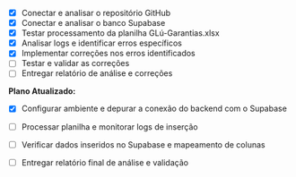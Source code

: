 - [x] Conectar e analisar o repositório GitHub
- [x] Conectar e analisar o banco Supabase
- [x] Testar processamento da planilha GLú-Garantias.xlsx
- [x] Analisar logs e identificar erros específicos
- [x] Implementar correções nos erros identificados
- [ ] Testar e validar as correções
- [ ] Entregar relatório de análise e correções

**Plano Atualizado:**
- [x] Configurar ambiente e depurar a conexão do backend com o Supabase
- [ ] Processar planilha e monitorar logs de inserção
- [ ] Verificar dados inseridos no Supabase e mapeamento de colunas
- [ ] Entregar relatório final de análise e validação

